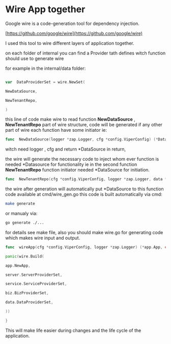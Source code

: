 
# Wire App together

Google wire is a code-generation tool for dependency injection.

[https://github.com/google/wire](https://github.com/google/wire)

I used this tool to wire different layers of application together.

on each folder of internal you can find a Provider tath defines witch function should use to generate wire

for example in the internal/data folder:

```go

var  DataProviderSet = wire.NewSet(

NewDataSource,

NewTenantRepo,

)
```

this line of code make wire to read function **NewDataSource** , **NewTenantRepo** part of wire structure, code will be generated if any other part of wire each function have some initiator ie:

```go
func  NewDataSource(logger *zap.Logger, cfg *config.ViperConfig) (*DataSource, error)
```

witch need logger , cfg and return *DataSource in return,

the wire will generate the necessary code to inject whom ever function is needed \*Datasource for functionality ie in the second function **NewTenantRepo** function initiator needed \*DataSource for initiation.

```go
func  NewTenantRepo(cfg *config.ViperConfig, logger *zap.Logger, data *DataSource)
```

the wire after generation will automatically put *DataSource to this function
code available at cmd/wire_gen.go this code is built automatically via cmd:

```bash
make generate
```

or manualy via:

```bash
go generate ./...
```

for details see make file, also you should make wire.go for generating code which makes wire input and output.

```go
func  wireApp(cfg *config.ViperConfig, logger *zap.Logger) (*app.App, error) {

panic(wire.Build(

app.NewApp,

server.ServerProviderSet,

service.ServiceProviderSet,

biz.BizProviderSet,

data.DataProviderSet,

))

}
```

This will make life easier during changes and the life cycle of the application.
